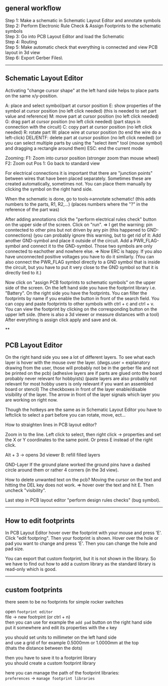 ## general workflow

Step 1: Make a schematic in Schematic Layout Editor and annotate symbols\
Step 2: Perform Electronic Rule Check & Assign Footprints to the schematic symbols\
Step 3: Go into PCB Layout Editor and load the Schematic\
Step 4: Routing\
Step 5: Make automatic check that everything is connected and view PCB layout in 3d view\
Step 6: Export Gerber Files\

***
## Schematic Layout Editor

Activating "change cursor shape" at the left hand side helps to place parts on the same x/y-position.

A: place and select symbol/part at cursor position
E: show properties of the symbol at cursor position (no left click needed)
(this is needed to set part value and reference)
M: move part at cursor position (no left click needed)
G: drag part at cursor position (no left click needed) (part stays in connection with the circuit)
C: copy part at cursor position (no left click needed)
R: rotate part
W: place wire at cursor position (to end the wire do a left-click)
DEL/ENTF: delete part at cursor position (no left click needed)
(or you can select multiple parts by using the "select item" tool (mouse symbol)
and dragging a rectangle around them)
ESC: end the current mode


Zooming:
F1: Zoom into cursor position (stronger zoom than mouse wheel)
F2: Zoom out
Pos 1: Go back to standard view

For electrical connections it is important that there are "junction points" between wires
that have been placed separately. Sometimes these are created automatically, sometimes not.
You can place them manually by clicking the symbol on the right hand side.

When the schematic is done, go to tools->annotate schematic!
(this adds numbers to the parts, R1, R2,...)
(places numbers where the "?" in the reference of the part was)

After adding annotations click the "perform electrical rules check" button on the upper side of the screen.
Click on "run".
=> I get the warning: pin conntected to other pins but not driven by any pin
(this happened to GND-connections)
(you can probably ignore this warning, but to get rid of it:
Add another GND-symbol and place it outside of the circuit.
Add a PWR_FLAG-symbol and connect it to the GND-symbol.
Those two symbols are only connected to eachother and nowhere else.
=> Now ERC is happy.
If you also have unconnected positive voltages you have to do it similarly.
(You can also connect the PWR_FLAG symbol directly to a GND symbol that is inside the circuit,
but you have to put it very close to the GND symbol so that it is directly tied to it.)

Now click on "assign PCB footprints to schematic symbols" on the upper side of the screen.
On the left hand side you have the footprint library i.e. "Battery".
On the right side you have the footprints.
You can filter the footprints by name if you enable the button in front of the search field.
You can copy and paste footprints to other symbols with ctrl + c and ctrl + v.
You can view the footprint by clicking on the corresponding button on the upper left side.
(there is also a 3d viewer or measure distances with a tool)
After everything is assign click apply and save and ok.

**
## PCB Layout Editor

On the right hand side you see a lot of different layers.
To see what each layer is hover with the mouse over the layer.
(dwgs.user = explanatory drawing from the user, those will probably not be in the gerber file
and not be printed on the pcb)
(adhesive layers are if parts are glued onto the board probably never relevant for hobbyists)
(paste layers are also probably not relevant for most hobby users
is only relevant if you want an assembled board or stencil)
The checkboxes in front of the layer enable/disable visibility of the layer.
The arrow in front of the layer signals which layer you are working on right now.

Though the hotkeys are the same as in Schematic Layout Editor you have to leftclick to select a part
before you can rotate, move, ect...


How to straighten lines in PCB layout editor?

Zoom in to the line. Left click to select, then right click -> properties and set the X or Y coordinates to the same point.
Or press E instead of the right click.

Alt + 3  -> opens 3d viewer
B: refill filled layers



GND-Layer
If the ground plane worked the ground pins have a dashed circle around them or rather 4 corners (in the 3d view).

How to delete unwanted text on the pcb?
Moving the cursor on the text and hitting the DEL key does not work.
=> hover over the text and hit E. Then uncheck "visibility".

Last step in PCB layout editor "perform design rules checks" (bug symbol).

***
## How to edit footprints

In PCB Layout Editor hover over the footprint with your mouse and press 'E'.
Click "edit footpring". Then your footprint is shown.
Hover over the hole or pad you want to change and press 'E'.
Then you can change the hole and pad size.

You can export that custom footprint, but it is not shown in the library.
So we have to find out how to add a custom library as the standard library is read-only which is good.

***
## custom footprints

there seem to be no footprints for simple rocker switches

open `footprint editor` \
file -> new footrpint (or ctrl + n) \
then you can use for example the `add pad` button on the right hand side \
put it somewhere and edit its properties with the `e` key

you should set units to millimeter on the left hand side\
and use a grid of for example 0.5000mm or 1.0000mm at the top\
(thats the distance between the dots)

then you have to save it to a footprint library \
you should create a custom footprint library

here you can manage the path of the footprint libraries:\
`preferences` -> `manage footprint libraries`
